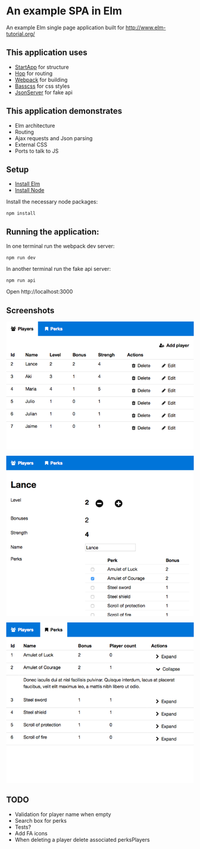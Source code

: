 # An example SPA in Elm

An example Elm single page application built for http://www.elm-tutorial.org/

## This application uses

- [StartApp](https://github.com/evancz/start-app) for structure
- [Hop](https://github.com/sporto/hop) for routing
- [Webpack](https://webpack.github.io/) for building
- [Basscss](http://www.basscss.com/) for css styles
- [JsonServer](https://github.com/typicode/json-server) for fake api

## This application demonstrates

- Elm architecture
- Routing
- Ajax requests and Json parsing
- External CSS
- Ports to talk to JS

## Setup

- [Install Elm](http://elm-lang.org/install)
- [Install Node](https://nodejs.org/en/download/)

Install the necessary node packages:

```
npm install
```

## Running the application:

In one terminal run the webpack dev server:

```
npm run dev
```

In another terminal run the fake api server:

```
npm run api
```

Open http://localhost:3000

## Screenshots

![Players](./assets/screens/players.png "Players")

![Edit Player](./assets/screens/edit.png "Edit Player")

![Perks](./assets/screens/perks.png "Perks")


## TODO

- Validation for player name when empty
- Search box for perks
- Tests?
- Add FA icons
- When deleting a player delete associated perksPlayers



